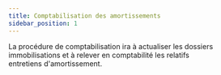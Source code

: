 ```yaml
---
title: Comptabilisation des amortissements
sidebar_position: 1
---
```


La procédure de comptabilisation ira à actualiser les dossiers immobilisations et à relever en comptabilité les relatifs entretiens d'amortissement.






